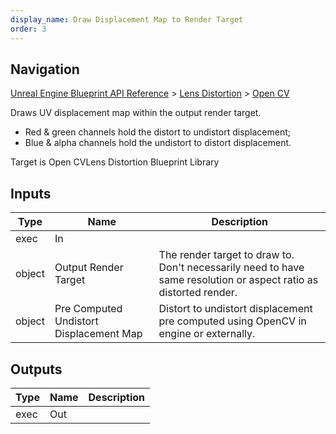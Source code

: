 ```yaml
---
display_name: Draw Displacement Map to Render Target
order: 3
---
```

## Navigation

[Unreal Engine Blueprint API Reference](https://dev.epicgames.com/documentation/en-us/unreal-engine/BlueprintAPI) > [Lens Distortion](https://dev.epicgames.com/documentation/en-us/unreal-engine/BlueprintAPI/LensDistortion) > [Open CV](https://dev.epicgames.com/documentation/en-us/unreal-engine/BlueprintAPI/LensDistortion/OpenCV)

Draws UV displacement map within the output render target.

- Red & green channels hold the distort to undistort displacement;
- Blue & alpha channels hold the undistort to distort displacement.

Target is Open CVLens Distortion Blueprint Library

## Inputs

| Type | Name | Description |
| --- | --- | --- |
| exec | In |  |
| object | Output Render Target | The render target to draw to. Don't necessarily need to have same resolution or aspect ratio as distorted render. |
| object | Pre Computed Undistort Displacement Map | Distort to undistort displacement pre computed using OpenCV in engine or externally. |

## Outputs

| Type | Name | Description |
| --- | --- | --- |
| exec | Out |  |
